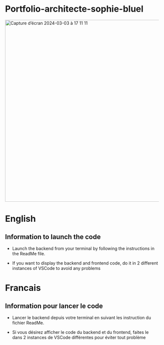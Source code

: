 # Portfolio-architecte-sophie-bluel

<img width="597" alt="Capture d’écran 2024-03-03 à 17 11 11" src="https://github.com/John-Laguerre/Portfolio-architecte-sophie-bluel/assets/137527343/506f8072-3bcb-4ff6-b27c-527f42e7e4f2">


# English

## Information to launch the code

- Launch the backend from your terminal by following the instructions in the ReadMe file.

- If you want to display the backend and frontend code, do it in 2 different instances of VSCode to avoid any problems

# Francais

## Information pour lancer le code

 - Lancer le backend depuis votre terminal en suivant les instruction du fichier ReadMe.
   
 - Si vous désirez afficher le code du backend et du frontend, faites le dans 2 instances de VSCode différentes pour éviter tout problème
